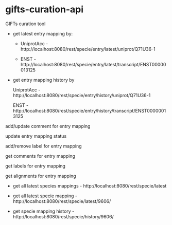# gifts-curation-api
GIFTs curation tool

+ get latest entry mapping by:

  - UniprotAcc - http://localhost:8080/rest/specie/entry/latest/uniprot/Q71U36-1

  - ENST - http://localhost:8080/rest/specie/entry/latest/transcript/ENST00000013125

+ get entry mapping history by

    UniprotAcc - http://localhost:8080/rest/specie/entry/history/uniprot/Q71U36-1

    ENST - http://localhost:8080/rest/specie/entry/history/transcript/ENST00000013125

add/update comment for entry mapping

update entry mapping status

add/remove label for entry mapping

get comments for entry mapping

get labels for entry mapping

get alignments for entry mapping

+ get all latest species mappings - http://localhost:8080/rest/specie/latest

+ get all latest specie mapping - http://localhost:8080/rest/specie/latest/9606/

+ get specie mapping history - http://localhost:8080/rest/specie/history/9606/
